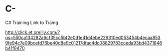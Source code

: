 # C-
C# Training
Link to Traing

http://click.et.oreilly.com/?qs=550ca134282a6cf35cc5bf2e0d1e41d4ebe229310ed053454b4ecaa8539fe94c7e09bcefd76be40d8e9c01217dfac4dc08829783cceda93bd4371848b41f8470
